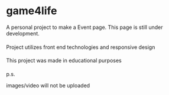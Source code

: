 # game4life
A personal project to make a Event page. This page is still under development.

####
Project utilizes front end technologies and responsive design
####
This project was made in educational purposes
####


p.s.

images/video will not be uploaded
